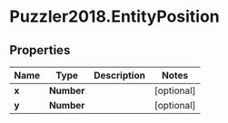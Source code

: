 # Puzzler2018.EntityPosition

## Properties
Name | Type | Description | Notes
------------ | ------------- | ------------- | -------------
**x** | **Number** |  | [optional] 
**y** | **Number** |  | [optional] 


